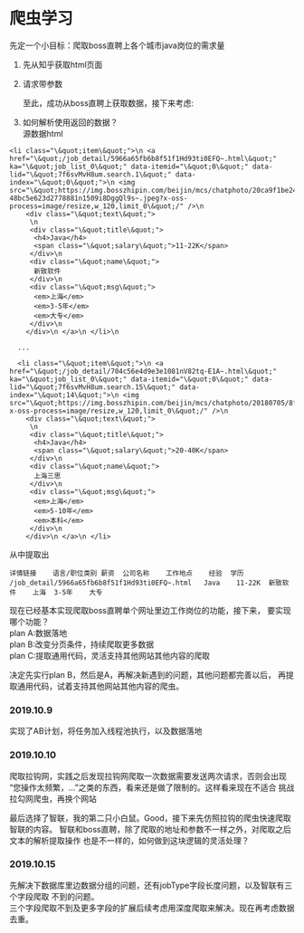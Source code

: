 # 爬虫学习  
先定一个小目标：爬取boss直聘上各个城市java岗位的需求量

1. 先从知乎获取html页面

2. 请求带参数

    至此，成功从boss直聘上获取数据，接下来考虑:  

3. 如何解析使用返回的数据？  
源数据html
```$xslt
<li class="\&quot;item\&quot;">\n <a href="\&quot;/job_detail/5966a65fb6b8f51f1Hd93ti0EFQ~.html\&quot;" ka="\&quot;job_list_0\&quot;" data-itemid="\&quot;0\&quot;" data-lid="\&quot;7f6svMvH8um.search.1\&quot;" data-index="\&quot;0\&quot;">\n <img src="\&quot;https://img.bosszhipin.com/beijin/mcs/chatphoto/20ca9f1be24a4cd2e6f1c6e9e47b9b0f-48bc5e623d2778881n1509i8DggQl9s~.jpeg?x-oss-process=image/resize,w_120,limit_0\&quot;/" />\n 
    <div class="\&quot;text\&quot;">
     \n 
     <div class="\&quot;title\&quot;">
      <h4>Java</h4>
      <span class="\&quot;salary\&quot;">11-22K</span>
     </div>\n 
     <div class="\&quot;name\&quot;">
      新致软件
     </div>\n 
     <div class="\&quot;msg\&quot;">
      <em>上海</em>
      <em>3-5年</em>
      <em>大专</em>
     </div>\n 
    </div>\n </a>\n </li>\n 
  
  ...
  
  <li class="\&quot;item\&quot;">\n <a href="\&quot;/job_detail/704c56e4d9e3e1081nV82tq-E1A~.html\&quot;" ka="\&quot;job_list_0\&quot;" data-itemid="\&quot;0\&quot;" data-lid="\&quot;7f6svMvH8um.search.15\&quot;" data-index="\&quot;14\&quot;">\n <img src="\&quot;https://img.bosszhipin.com/beijin/mcs/chatphoto/20180705/8f3d9504aeb0ba094ccfb059b6c31ccc0e9cd96778a5b4dc3010728100164f4a_s.jpg?x-oss-process=image/resize,w_120,limit_0\&quot;/" />\n 
    <div class="\&quot;text\&quot;">
     \n 
     <div class="\&quot;title\&quot;">
      <h4>Java</h4>
      <span class="\&quot;salary\&quot;">20-40K</span>
     </div>\n 
     <div class="\&quot;name\&quot;">
      上海三思
     </div>\n 
     <div class="\&quot;msg\&quot;">
      <em>上海</em>
      <em>5-10年</em>
      <em>本科</em>
     </div>\n 
    </div>\n </a>\n </li>
```
 从中提取出
 ```$xslt
详情链接	语言/职位类别	薪资	公司名称	工作地点	经验	学历
/job_detail/5966a65fb6b8f51f1Hd93ti0EFQ~.html	Java	11-22K	新致软件	上海	3-5年	大专
```

现在已经基本实现爬取boss直聘单个网址里边工作岗位的功能，接下来，
要实现哪个功能？  
plan A:数据落地  
plan B:改变分页条件，持续爬取更多数据  
plan C:提取通用代码，灵活支持其他网站其他内容的爬取

决定先实行plan B，然后是A，再解决新遇到的问题，其他问题都完善以后，
再提取通用代码，试着支持其他网站其他内容的爬虫。

### 2019.10.9  
实现了AB计划，将任务加入线程池执行，以及数据落地

### 2019.10.10  
爬取拉钩网，实践之后发现拉钩网爬取一次数据需要发送两次请求，否则会出现
“您操作太频繁，...”之类的东西，看来还是做了限制的。这样看来现在不适合
挑战拉勾网爬虫，再换个网站

最后选择了智联，我的第二只小白鼠。Good，接下来先仿照拉钩的爬虫快速爬取智联的内容。
智联和boss直聘，除了爬取的地址和参数不一样之外，对爬取之后文本的解析提取操作
也是不一样的，如何做到这块逻辑的灵活处理？

### 2019.10.15
先解决下数据库里边数据分组的问题，还有jobType字段长度问题，以及智联有三个字段爬取
不到的问题。  
三个字段爬取不到及更多字段的扩展后续考虑用深度爬取来解决。现在再考虑数据去重。